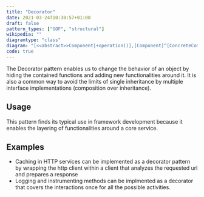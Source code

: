 ```yaml
---
title: "Decorator"
date: 2021-03-24T10:30:57+01:00
draft: false
pattern_types: ["GOF", "structural"]
wikipedia: ""
diagramtype: "class"
diagram: "[<<abstract>>Component|+operation()],[Component]^[ConcreteComponent|+operation()],[Component]^[<<abstract>>Decorator|wrappedComponent:Component|+operation()],[Decorator]^[ConcreteDecorator|+operation()]"
code: true
---
```


The Decorator pattern enables us to change the behavior of an object by hiding the contained functions and adding new functionalities around it. It is also a common way to avoid the limits of single inheritance by multiple interface implementations (composition over inheritance). 

## Usage

This pattern finds its typical use in framework development because it enables the layering of functionalities around a core service. 

## Examples

* Caching in HTTP services can be implemented as a decorator pattern by wrapping the http client within a client that analyzes the requested url and prepares a response
* Logging and instrumenting methods can be implmented as a decorator that covers the interactions once for all the possible activities.
